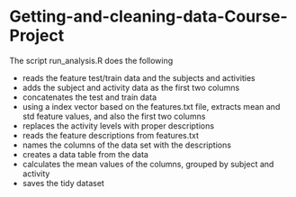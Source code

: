 # Getting-and-cleaning-data-Course-Project

The script run_analysis.R does the following

- reads the feature test/train data and the subjects and activities
- adds the subject and activity data as the first two columns
- concatenates the test and train data
- using a index vector based on the features.txt file,
  extracts mean and std feature values, and also the first two columns
- replaces the activity levels with proper descriptions
- reads the feature descriptions from features.txt
- names the columns of the data set with the descriptions
- creates a data table from the data
- calculates the mean values of the columns, grouped by subject and activity
- saves the tidy dataset
